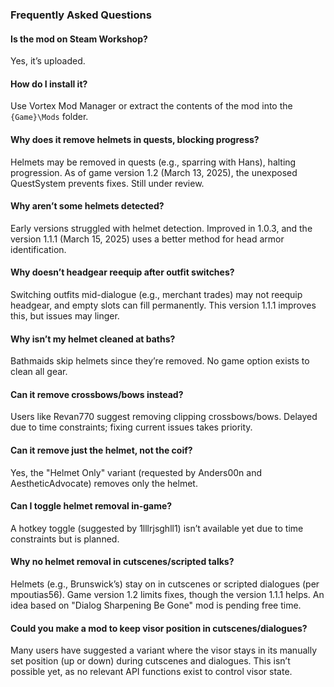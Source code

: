 ### Frequently Asked Questions

#### Is the mod on Steam Workshop?
Yes, it’s uploaded.

#### How do I install it?
Use Vortex Mod Manager or extract the contents of the mod into the `{Game}\Mods` folder.

#### Why does it remove helmets in quests, blocking progress?
Helmets may be removed in quests (e.g., sparring with Hans), halting progression. As of game version 1.2 (March 13, 2025), the unexposed QuestSystem prevents fixes. Still under review.

#### Why aren’t some helmets detected?
Early versions struggled with helmet detection. Improved in 1.0.3, and the version 1.1.1 (March 15, 2025) uses a better method for head armor identification.

#### Why doesn’t headgear reequip after outfit switches?
Switching outfits mid-dialogue (e.g., merchant trades) may not reequip headgear, and empty slots can fill permanently. This version 1.1.1 improves this, but issues may linger.

#### Why isn’t my helmet cleaned at baths?
Bathmaids skip helmets since they’re removed. No game option exists to clean all gear.

#### Can it remove crossbows/bows instead?
Users like Revan770 suggest removing clipping crossbows/bows. Delayed due to time constraints; fixing current issues takes priority.

#### Can it remove just the helmet, not the coif?
Yes, the "Helmet Only" variant (requested by Anders00n and AestheticAdvocate) removes only the helmet.

#### Can I toggle helmet removal in-game?
A hotkey toggle (suggested by 1lllrjsghll1) isn’t available yet due to time constraints but is planned.

#### Why no helmet removal in cutscenes/scripted talks?
Helmets (e.g., Brunswick’s) stay on in cutscenes or scripted dialogues (per mpoutias56). Game version 1.2 limits fixes, though the version 1.1.1 helps. An idea based on "Dialog Sharpening Be Gone" mod is pending free time.

#### Could you make a mod to keep visor position in cutscenes/dialogues?
Many users have suggested a variant where the visor stays in its manually set position (up or down) during cutscenes and dialogues. This isn’t possible yet, as no relevant API functions exist to control visor state.
